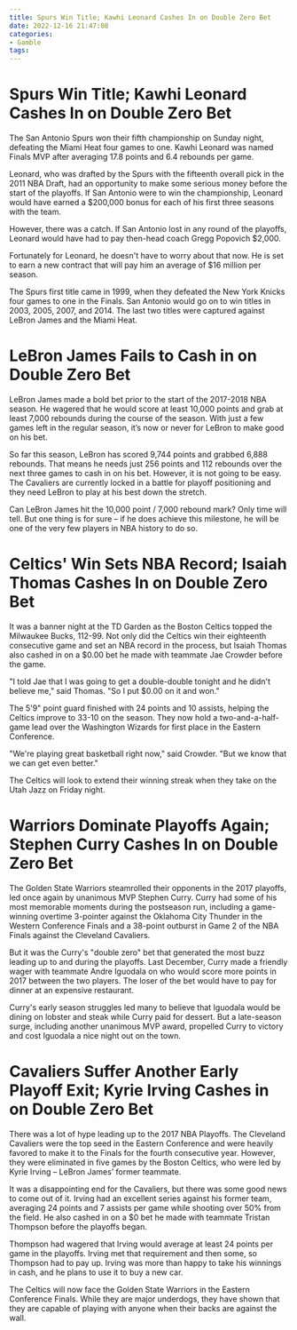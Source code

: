 ```yaml
---
title: Spurs Win Title; Kawhi Leonard Cashes In on Double Zero Bet
date: 2022-12-16 21:47:08
categories:
- Gamble
tags:
---
```



#  Spurs Win Title; Kawhi Leonard Cashes In on Double Zero Bet

The San Antonio Spurs won their fifth championship on Sunday night, defeating the Miami Heat four games to one. Kawhi Leonard was named Finals MVP after averaging 17.8 points and 6.4 rebounds per game.

Leonard, who was drafted by the Spurs with the fifteenth overall pick in the 2011 NBA Draft, had an opportunity to make some serious money before the start of the playoffs. If San Antonio were to win the championship, Leonard would have earned a $200,000 bonus for each of his first three seasons with the team.

However, there was a catch. If San Antonio lost in any round of the playoffs, Leonard would have had to pay then-head coach Gregg Popovich $2,000.

Fortunately for Leonard, he doesn't have to worry about that now. He is set to earn a new contract that will pay him an average of $16 million per season.

The Spurs first title came in 1999, when they defeated the New York Knicks four games to one in the Finals. San Antonio would go on to win titles in 2003, 2005, 2007, and 2014. The last two titles were captured against LeBron James and the Miami Heat.

#  LeBron James Fails to Cash in on Double Zero Bet

LeBron James made a bold bet prior to the start of the 2017-2018 NBA season. He wagered that he would score at least 10,000 points and grab at least 7,000 rebounds during the course of the season. With just a few games left in the regular season, it’s now or never for LeBron to make good on his bet.

So far this season, LeBron has scored 9,744 points and grabbed 6,888 rebounds. That means he needs just 256 points and 112 rebounds over the next three games to cash in on his bet. However, it is not going to be easy. The Cavaliers are currently locked in a battle for playoff positioning and they need LeBron to play at his best down the stretch.

Can LeBron James hit the 10,000 point / 7,000 rebound mark? Only time will tell. But one thing is for sure – if he does achieve this milestone, he will be one of the very few players in NBA history to do so.

#  Celtics' Win Sets NBA Record; Isaiah Thomas Cashes In on Double Zero Bet

It was a banner night at the TD Garden as the Boston Celtics topped the Milwaukee Bucks, 112-99. Not only did the Celtics win their eighteenth consecutive game and set an NBA record in the process, but Isaiah Thomas also cashed in on a $0.00 bet he made with teammate Jae Crowder before the game.

"I told Jae that I was going to get a double-double tonight and he didn't believe me," said Thomas. "So I put $0.00 on it and won."

The 5'9" point guard finished with 24 points and 10 assists, helping the Celtics improve to 33-10 on the season. They now hold a two-and-a-half-game lead over the Washington Wizards for first place in the Eastern Conference.

"We're playing great basketball right now," said Crowder. "But we know that we can get even better."

The Celtics will look to extend their winning streak when they take on the Utah Jazz on Friday night.

#  Warriors Dominate Playoffs Again; Stephen Curry Cashes In on Double Zero Bet

The Golden State Warriors steamrolled their opponents in the 2017 playoffs, led once again by unanimous MVP Stephen Curry. Curry had some of his most memorable moments during the postseason run, including a game-winning overtime 3-pointer against the Oklahoma City Thunder in the Western Conference Finals and a 38-point outburst in Game 2 of the NBA Finals against the Cleveland Cavaliers.

But it was the Curry's "double zero" bet that generated the most buzz leading up to and during the playoffs. Last December, Curry made a friendly wager with teammate Andre Iguodala on who would score more points in 2017 between the two players. The loser of the bet would have to pay for dinner at an expensive restaurant.

Curry's early season struggles led many to believe that Iguodala would be dining on lobster and steak while Curry paid for dessert. But a late-season surge, including another unanimous MVP award, propelled Curry to victory and cost Iguodala a nice night out on the town.

#  Cavaliers Suffer Another Early Playoff Exit; Kyrie Irving Cashes in on Double Zero Bet

There was a lot of hype leading up to the 2017 NBA Playoffs. The Cleveland Cavaliers were the top seed in the Eastern Conference and were heavily favored to make it to the Finals for the fourth consecutive year. However, they were eliminated in five games by the Boston Celtics, who were led by Kyrie Irving – LeBron James’ former teammate.

It was a disappointing end for the Cavaliers, but there was some good news to come out of it. Irving had an excellent series against his former team, averaging 24 points and 7 assists per game while shooting over 50% from the field. He also cashed in on a $0 bet he made with teammate Tristan Thompson before the playoffs began.

Thompson had wagered that Irving would average at least 24 points per game in the playoffs. Irving met that requirement and then some, so Thompson had to pay up. Irving was more than happy to take his winnings in cash, and he plans to use it to buy a new car.

The Celtics will now face the Golden State Warriors in the Eastern Conference Finals. While they are major underdogs, they have shown that they are capable of playing with anyone when their backs are against the wall.